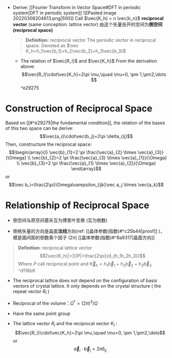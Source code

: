 

- Derive: 
	[[Fourier Transform in Vector Space#DFT in periodic system|DFT in periodic system]] 
	![[Pasted image 20220308204613.png|500]]
	Call $\vec{K_h} = n \vec{k_n}$ **reciprocal vector** (same conception: lattice vector)
	由这个矢量张开的空间为**倒空间 (reciprocal space)** 
	>**Definition:** reciprocal vector
	>The periodic vector in reciprocal space. Denoted as $\vec K_h=h_1\vec{b_1}+h_2\vec{b_2}+h_3\vec{b_3}$ 

	- The relation of $\vec{R_l}$ and $\vec{K_h}$ 
	From the derivation above: $$\vec{R_l}\cdot\vec{K_h}=2\pi \mu,\quad \mu=0, \pm 1,\pm2,\dots $$ ^e29275


# Construction of Reciprocal Space
Based on [[#^e29275|the fundamental condition]], the relation of the bases of this two space can be derive:
$$\vec{a_i}\cdot\vec{b_j}=2\pi \delta_{ij}$$
Then, constructure the reciprocal space:
$$\begin{array}{l}
\vec{b}_{1}=2 \pi \frac{\vec{a}_{2} \times \vec{a}_{3}}{\Omega} \\
\vec{b}_{2}=2 \pi \frac{\vec{a}_{3} \times \vec{a}_{1}}{\Omega} \\
\vec{b}_{3}=2 \pi \frac{\vec{a}_{1} \times \vec{a}_{2}}{\Omega}
\end{array}$$
or
$$\vec b_i=\frac{2\pi}\Omega\varepsilon_{ijk}\vec a_j \times \vec{a_k}$$
	
# Relationship of Reciprocal Space
- 倒空间与原空间基矢互为傅里叶变换 (互为倒数)

- 倒格矢量的方向是晶面**法线**方向(ref: [[晶体参数(指数)#^c25b44|proof]] )，模是面间距的倒数乘个因子 ($2\pi$) [[晶体参数(指数)#^8a9317|晶面方向]]
> **Definition**: reciprocal lattice vector $$|\vec{K_h}|=|OP|=\frac{2\pi}{d_{h_1h_2h_3}}$$
> Where $P$ call reciprocal point and $\vec K_h=h_1\vec b_1+h_2\vec b_2+h_3\vec b_3$  
 ^d118b9
- The reciprocal lattice does not depend on the configuration of basis vectors of crystal lattice.
It only depends on the crystal structure ( the repeat vector $R_l$ )

- Reciprocal of the volume：$\Omega^{*}=(2 \pi)^{3} / \Omega$ 

- Have the same point group

- The lattice vector $R_l$ and the reciprocal vector $K_l$ : 
$$\vec{R_l}\cdot\vec{K_h}=2\pi \mu,\quad \mu=0, \pm 1,\pm2,\dots$$ or$$\vec a_{i} \cdot \vec b_{j}=2 \pi \delta_{i j}$$


